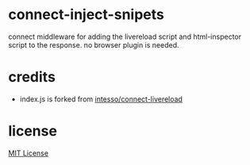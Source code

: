 connect-inject-snipets
==================
connect middleware for adding the livereload script and html-inspector script to the response.
no browser plugin is needed.

credits
=======
* index.js is forked from [intesso/connect-livereload](https://github.com/intesso/connect-livereload)

license
=======
[MIT License](https://github.com/hideki-a/connect-inject-snipets/blob/master/LICENSE)
